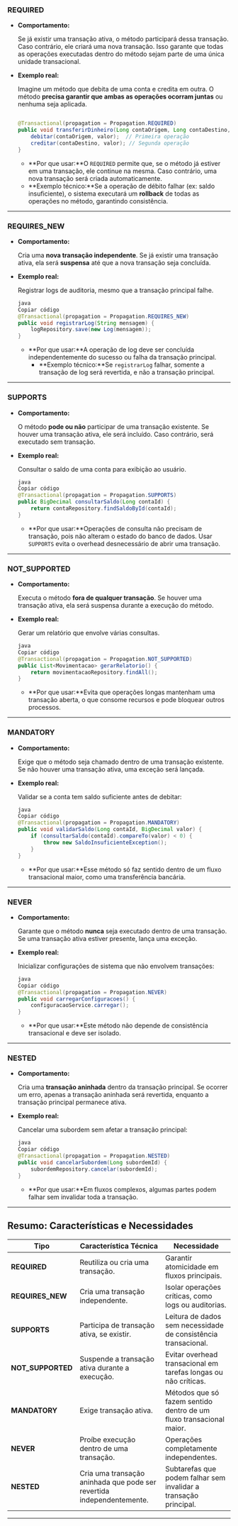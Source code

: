 ### **REQUIRED**

- **Comportamento:**
    
    Se já existir uma transação ativa, o método participará dessa transação. Caso contrário, ele criará uma nova transação. Isso garante que todas as operações executadas dentro do método sejam parte de uma única unidade transacional.
    
- **Exemplo real:**
    
    Imagine um método que debita de uma conta e credita em outra. O método **precisa garantir que ambas as operações ocorram juntas** ou nenhuma seja aplicada.
    
    ```java
    
    @Transactional(propagation = Propagation.REQUIRED)
    public void transferirDinheiro(Long contaOrigem, Long contaDestino, BigDecimal valor) {
        debitar(contaOrigem, valor);  // Primeira operação
        creditar(contaDestino, valor); // Segunda operação
    }
    
    ```
    
    - **Por que usar:**O `REQUIRED` permite que, se o método já estiver em uma transação, ele continue na mesma. Caso contrário, uma nova transação será criada automaticamente.
    - **Exemplo técnico:**Se a operação de débito falhar (ex: saldo insuficiente), o sistema executará um **rollback** de todas as operações no método, garantindo consistência.

---

### **REQUIRES_NEW**

- **Comportamento:**
    
    Cria uma **nova transação independente**. Se já existir uma transação ativa, ela será **suspensa** até que a nova transação seja concluída.
    
- **Exemplo real:**
    
    Registrar logs de auditoria, mesmo que a transação principal falhe.
    
    ```java
    java
    Copiar código
    @Transactional(propagation = Propagation.REQUIRES_NEW)
    public void registrarLog(String mensagem) {
        logRepository.save(new Log(mensagem));
    }
    
    ```
    
    - **Por que usar:**A operação de log deve ser concluída independentemente do sucesso ou falha da transação principal.
        - **Exemplo técnico:**Se `registrarLog` falhar, somente a transação de log será revertida, e não a transação principal.

---

### **SUPPORTS**

- **Comportamento:**
    
    O método **pode ou não** participar de uma transação existente. Se houver uma transação ativa, ele será incluído. Caso contrário, será executado sem transação.
    
- **Exemplo real:**
    
    Consultar o saldo de uma conta para exibição ao usuário.
    
    ```java
    java
    Copiar código
    @Transactional(propagation = Propagation.SUPPORTS)
    public BigDecimal consultarSaldo(Long contaId) {
        return contaRepository.findSaldoById(contaId);
    }
    
    ```
    
    - **Por que usar:**Operações de consulta não precisam de transação, pois não alteram o estado do banco de dados. Usar `SUPPORTS` evita o overhead desnecessário de abrir uma transação.

---

### **NOT_SUPPORTED**

- **Comportamento:**
    
    Executa o método **fora de qualquer transação**. Se houver uma transação ativa, ela será suspensa durante a execução do método.
    
- **Exemplo real:**
    
    Gerar um relatório que envolve várias consultas.
    
    ```java
    java
    Copiar código
    @Transactional(propagation = Propagation.NOT_SUPPORTED)
    public List<Movimentacao> gerarRelatorio() {
        return movimentacaoRepository.findAll();
    }
    
    ```
    
    - **Por que usar:**Evita que operações longas mantenham uma transação aberta, o que consome recursos e pode bloquear outros processos.

---

### **MANDATORY**

- **Comportamento:**
    
    Exige que o método seja chamado dentro de uma transação existente. Se não houver uma transação ativa, uma exceção será lançada.
    
- **Exemplo real:**
    
    Validar se a conta tem saldo suficiente antes de debitar:
    
    ```java
    java
    Copiar código
    @Transactional(propagation = Propagation.MANDATORY)
    public void validarSaldo(Long contaId, BigDecimal valor) {
        if (consultarSaldo(contaId).compareTo(valor) < 0) {
            throw new SaldoInsuficienteException();
        }
    }
    
    ```
    
    - **Por que usar:**Esse método só faz sentido dentro de um fluxo transacional maior, como uma transferência bancária.

---

### **NEVER**

- **Comportamento:**
    
    Garante que o método **nunca** seja executado dentro de uma transação. Se uma transação ativa estiver presente, lança uma exceção.
    
- **Exemplo real:**
    
    Inicializar configurações de sistema que não envolvem transações:
    
    ```java
    java
    Copiar código
    @Transactional(propagation = Propagation.NEVER)
    public void carregarConfiguracoes() {
        configuracaoService.carregar();
    }
    
    ```
    
    - **Por que usar:**Este método não depende de consistência transacional e deve ser isolado.

---

### **NESTED**

- **Comportamento:**
    
    Cria uma **transação aninhada** dentro da transação principal. Se ocorrer um erro, apenas a transação aninhada será revertida, enquanto a transação principal permanece ativa.
    
- **Exemplo real:**
    
    Cancelar uma subordem sem afetar a transação principal:
    
    ```java
    java
    Copiar código
    @Transactional(propagation = Propagation.NESTED)
    public void cancelarSubordem(Long subordemId) {
        subordemRepository.cancelar(subordemId);
    }
    
    ```
    
    - **Por que usar:**Em fluxos complexos, algumas partes podem falhar sem invalidar toda a transação.

---

## **Resumo: Características e Necessidades**

|Tipo|Característica Técnica|Necessidade|
|---|---|---|
|**REQUIRED**|Reutiliza ou cria uma transação.|Garantir atomicidade em fluxos principais.|
|**REQUIRES_NEW**|Cria uma transação independente.|Isolar operações críticas, como logs ou auditorias.|
|**SUPPORTS**|Participa de transação ativa, se existir.|Leitura de dados sem necessidade de consistência transacional.|
|**NOT_SUPPORTED**|Suspende a transação ativa durante a execução.|Evitar overhead transacional em tarefas longas ou não críticas.|
|**MANDATORY**|Exige transação ativa.|Métodos que só fazem sentido dentro de um fluxo transacional maior.|
|**NEVER**|Proíbe execução dentro de uma transação.|Operações completamente independentes.|
|**NESTED**|Cria uma transação aninhada que pode ser revertida independentemente.|Subtarefas que podem falhar sem invalidar a transação principal.|

---